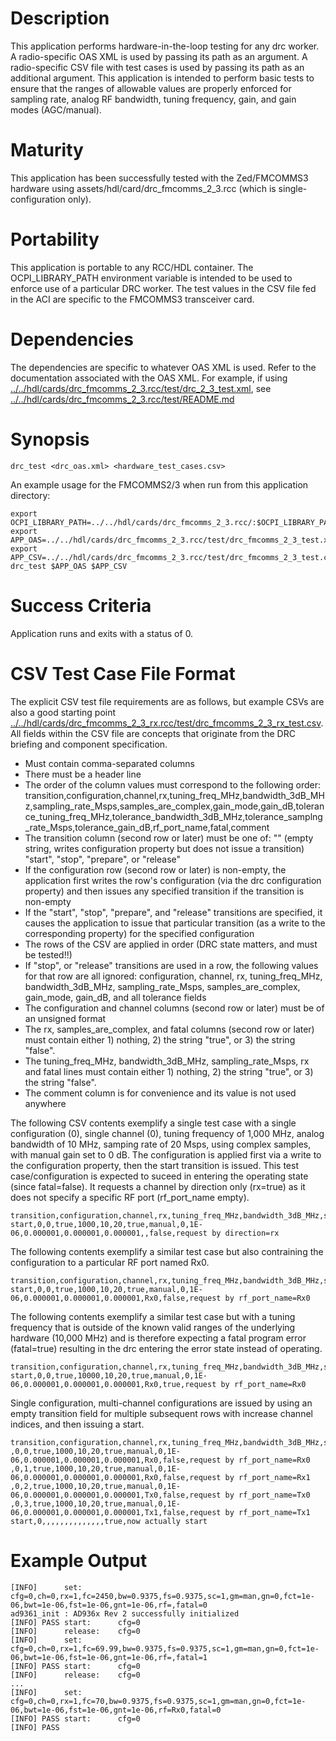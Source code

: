 # Description
This application performs hardware-in-the-loop testing for any
drc worker. A radio-specific OAS XML is used by passing its path as an argument.
A radio-specific CSV file with test cases is used by passing its path as an
additional argument. This application is intended to perform basic tests to
ensure that the ranges of allowable values are properly enforced for sampling
rate, analog RF bandwidth, tuning frequency, gain, and gain modes (AGC/manual).

# Maturity
This application has been successfully tested with the Zed/FMCOMMS3 hardware
using assets/hdl/card/drc_fmcomms_2_3.rcc (which is single-configuration only).

# Portability
This application is portable to any RCC/HDL container. The OCPI_LIBRARY_PATH
environment variable is intended to be used to enforce use of a particular
DRC worker. The test values in the CSV file fed
in the ACI are specific to the FMCOMMS3 transceiver card.

# Dependencies
The dependencies are specific to whatever OAS XML is used. Refer to the
documentation associated with the OAS XML. For example, if using
[../../hdl/cards/drc_fmcomms_2_3.rcc/test/drc_2_3_test.xml](../../hdl/cards/drc_fmcomms_2_3.rcc/test/drc_2_3_test.xml), see 
[../../hdl/cards/drc_fmcomms_2_3.rcc/test/README.md](../../hdl/cards/drc_fmcomms_2_3.rcc/test/README.md)

# Synopsis
```console
drc_test <drc_oas.xml> <hardware_test_cases.csv>
```
An example usage for the FMCOMMS2/3 when run from this application directory:
```console
export OCPI_LIBRARY_PATH=../../hdl/cards/drc_fmcomms_2_3.rcc/:$OCPI_LIBRARY_PATH
export APP_OAS=../../hdl/cards/drc_fmcomms_2_3.rcc/test/drc_fmcomms_2_3_test.xml
export APP_CSV=../../hdl/cards/drc_fmcomms_2_3.rcc/test/drc_fmcomms_2_3_test.csv
drc_test $APP_OAS $APP_CSV
```

# Success Criteria
Application runs and exits with a status of 0.

# CSV Test Case File Format
The explicit CSV test file requirements are as follows, but example CSVs are also a good starting point [../../hdl/cards/drc_fmcomms_2_3_rx.rcc/test/drc_fmcomms_2_3_rx_test.csv](../../hdl/cards/drc_fmcomms_2_3_rx.rcc/test/drc_fmcomms_2_3_rx_test.csv). All fields within the CSV file are concepts that originate from the DRC briefing and component specification.
   - Must contain comma-separated columns
   - There must be a header line
   - The order of the column values must correspond to the following order: transition,configuration,channel,rx,tuning_freq_MHz,bandwidth_3dB_MHz,sampling_rate_Msps,samples_are_complex,gain_mode,gain_dB,tolerance_tuning_freq_MHz,tolerance_bandwidth_3dB_MHz,tolerance_samplng_rate_Msps,tolerance_gain_dB,rf_port_name,fatal,comment
   - The transition column (second row or later) must be one of: "" (empty string, writes configuration property but does not issue a transition) "start", "stop", "prepare", or "release"
   - If the configuration row (second row or later) is non-empty, the application first writes the row's configuration (via the drc configuration property) and then issues any specified transition if the transition is non-empty
   - If the "start", "stop", "prepare", and "release" transitions are specified, it causes the application to issue that particular transition (as a write to the corresponding property) for the specified configuration
   - The rows of the CSV are applied in order (DRC state matters, and must be tested!!)
   - If "stop", or "release" transitions are used in a row, the following values for that row are all ignored: configuration, channel, rx, tuning_freq_MHz, bandwidth_3dB_MHz, sampling_rate_Msps, samples_are_complex, gain_mode, gain_dB, and all tolerance fields
   - The configuration and channel columns (second row or later) must be of an unsigned format
   - The rx, samples_are_complex, and fatal columns (second row or later) must contain either 1) nothing, 2) the string "true", or 3) the string "false".
   - The tuning_freq_MHz, bandwidth_3dB_MHz, sampling_rate_Msps, rx and fatal lines must contain either 1) nothing, 2) the string "true", or 3) the string "false".
   - The comment column is for convenience and its value is not used anywhere

The following CSV contents exemplify a single test case with a
single configuration (0),
single channel (0),
tuning frequency of 1,000 MHz,
analog bandwidth of 10 MHz,
samping rate of 20 Msps,
using complex samples,
with manual gain set to 0 dB.
The configuration is applied first via a write to the configuration property,
then the start transition is issued.
This test case/configuration is expected to suceed in entering the operating
state (since fatal=false).
It requests a channel by direction only (rx=true) as it does not specify a
specific RF port (rf_port_name empty).
```console
transition,configuration,channel,rx,tuning_freq_MHz,bandwidth_3dB_MHz,sampling_rate_Msps,samples_are_complex,gain_mode,gain_dB,tolerance_tuning_freq_MHz,tolerance_bandwidth_3dB_MHz,tolerance_samplng_rate_Msps,tolerance_gain_dB,rf_port_name,fatal,comment
start,0,0,true,1000,10,20,true,manual,0,1E-06,0.000001,0.000001,0.000001,,false,request by direction=rx
```

The following contents exemplify a similar test case but also contraining the
configuration to a particular RF port named Rx0.
```console
transition,configuration,channel,rx,tuning_freq_MHz,bandwidth_3dB_MHz,sampling_rate_Msps,samples_are_complex,gain_mode,gain_dB,tolerance_tuning_freq_MHz,tolerance_bandwidth_3dB_MHz,tolerance_samplng_rate_Msps,tolerance_gain_dB,rf_port_name,fatal,comment
start,0,0,true,1000,10,20,true,manual,0,1E-06,0.000001,0.000001,0.000001,Rx0,false,request by rf_port_name=Rx0
```

The following contents exemplify a similar test case but with a tuning frequency
that is outside of the known valid ranges of the underlying hardware
(10,000 MHz) and is therefore expecting a fatal program error (fatal=true)
resulting in the drc entering the error state instead of operating.
```console
transition,configuration,channel,rx,tuning_freq_MHz,bandwidth_3dB_MHz,sampling_rate_Msps,samples_are_complex,gain_mode,gain_dB,tolerance_tuning_freq_MHz,tolerance_bandwidth_3dB_MHz,tolerance_samplng_rate_Msps,tolerance_gain_dB,rf_port_name,fatal,comment
start,0,0,true,10000,10,20,true,manual,0,1E-06,0.000001,0.000001,0.000001,Rx0,true,request by rf_port_name=Rx0
```

Single configuration, multi-channel configurations are issued by using an empty transition field for multiple subsequent rows with increase channel indices, and then issuing a start.
```console
transition,configuration,channel,rx,tuning_freq_MHz,bandwidth_3dB_MHz,sampling_rate_Msps,samples_are_complex,gain_mode,gain_dB,tolerance_tuning_freq_MHz,tolerance_bandwidth_3dB_MHz,tolerance_samplng_rate_Msps,tolerance_gain_dB,rf_port_name,fatal,comment
,0,0,true,1000,10,20,true,manual,0,1E-06,0.000001,0.000001,0.000001,Rx0,false,request by rf_port_name=Rx0
,0,1,true,1000,10,20,true,manual,0,1E-06,0.000001,0.000001,0.000001,Rx0,false,request by rf_port_name=Rx1
,0,2,true,1000,10,20,true,manual,0,1E-06,0.000001,0.000001,0.000001,Tx0,false,request by rf_port_name=Tx0
,0,3,true,1000,10,20,true,manual,0,1E-06,0.000001,0.000001,0.000001,Tx1,false,request by rf_port_name=Tx1
start,0,,,,,,,,,,,,,,true,now actually start 
```

# Example Output
```console
[INFO]      set:        cfg=0,ch=0,rx=1,fc=2450,bw=0.9375,fs=0.9375,sc=1,gm=man,gn=0,fct=1e-06,bwt=1e-06,fst=1e-06,gnt=1e-06,rf=,fatal=0
ad9361_init : AD936x Rev 2 successfully initialized
[INFO] PASS start:      cfg=0
[INFO]      release:    cfg=0
[INFO]      set:        cfg=0,ch=0,rx=1,fc=69.99,bw=0.9375,fs=0.9375,sc=1,gm=man,gn=0,fct=1e-06,bwt=1e-06,fst=1e-06,gnt=1e-06,rf=,fatal=1
[INFO] PASS start:      cfg=0
[INFO]      release:    cfg=0
...
[INFO]      set:        cfg=0,ch=0,rx=1,fc=70,bw=0.9375,fs=0.9375,sc=1,gm=man,gn=0,fct=1e-06,bwt=1e-06,fst=1e-06,gnt=1e-06,rf=Rx0,fatal=0
[INFO] PASS start:      cfg=0                                                                                        
[INFO] PASS     
```
